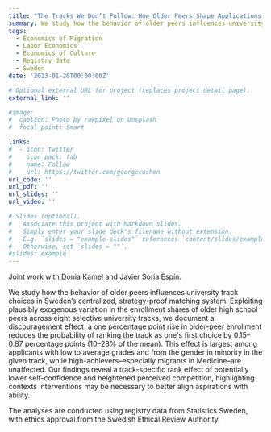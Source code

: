 ```yaml
---
title: "The Tracks We Don’t Follow: How Older Peers Shape Applications to Selective University Tracks"
summary: We study how the behavior of older peers influences university track choices in Sweden’s centralized, strategy-proof matching system. Exploiting plausibly exogenous variation in the enrollment shares of older high school peers across eight selective university tracks, we document a discouragement effect: a one percentage point rise in older-peer enrollment reduces the probability of ranking the track as one's first choice by 0.15–0.87 percentage points (10–28% of the mean). This effect is largest among applicants with low to average grades and from the gender in minority in the given track, while high-achievers–especially migrants in Medicine–are unaffected. Our findings reveal a track-specific rank effect of potentially lower self-confidence and heightened perceived competition, highlighting contexts interventions may be necessary to better align aspirations with ability. (Joint work with Donia Kamel and Javier Soria Espín.)
tags:
  - Economics of Migration
  - Labor Economics
  - Economics of Culture
  - Registry data
  - Sweden
date: '2023-01-20T00:00:00Z'

# Optional external URL for project (replaces project detail page).
external_link: ''

#image:
#  caption: Photo by rawpixel on Unsplash
#  focal_point: Smart

links:
#  - icon: twitter
#    icon_pack: fab
#    name: Follow
#    url: https://twitter.com/georgecushen
url_code: ''
url_pdf: ''
url_slides: ''
url_video: ''

# Slides (optional).
#   Associate this project with Markdown slides.
#   Simply enter your slide deck's filename without extension.
#   E.g. `slides = "example-slides"` references `content/slides/example-slides.md`.
#   Otherwise, set `slides = ""`.
#slides: example
---
```


Joint work with Donia Kamel and Javier Soria Espín.

We study how the behavior of older peers influences university track choices in Sweden’s centralized, strategy-proof matching system. Exploiting plausibly exogenous variation in the enrollment shares of older high school peers across eight selective university tracks, we document a discouragement effect: a one percentage point rise in older-peer enrollment reduces the probability of ranking the track as one's first choice by 0.15–0.87 percentage points (10–28% of the mean). This effect is largest among applicants with low to average grades and from the gender in minority in the given track, while high-achievers–especially migrants in Medicine–are unaffected. Our findings reveal a track-specific rank effect of potentially lower self-confidence and heightened perceived competition, highlighting contexts interventions may be necessary to better align aspirations with ability.

The analyses are conducted using registry data from Statistics Sweden, with ethics approval from the Swedish Ethical Review Authority.

